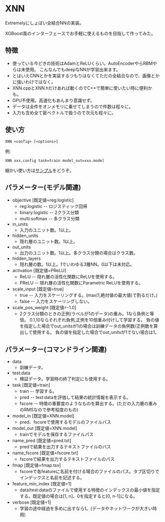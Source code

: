 XNN
====

Extremelyにしょぼい全結合NNの実装。

XGBoost風のインターフェースでお手軽に使えるものを目指して作ってみた。


特徴
----

- 使っている今どきの技術はAdamとReLUくらい。AutoEncoderやらRBMやらは未使用。
  こんなんでもdeepなNNが学習出来ます。
- とはいえCNNとかを実装するつもりはなくてただの全結合なので、画像とかに強いわけではなく。
- XNN.cppとXNN.hだけあれば動くのでC++で簡単に使いたい時に便利かも。
- GPU不使用。高速化もあんまり意識せず。
- データは全件をオンメモリに乗せてしまうので件数は程々に。
- 入力も含め全て密ベクトルで扱うので次元も程々に。


使い方
------

    XNN <config> [<options>]

例:

    XNN xxx.config task=train model_out=xxx.model

細かい使い方は[サンプル](Demo)をどうぞ。


パラメーター(モデル関連)
------------------------

* objective [既定値=reg:logistic]
  - reg:logistic     -- ロジスティック回帰
  - binary:logistic  -- 2クラス分類
  - multi:softmax    -- 多クラス分類
* in_units
  - 入力のユニット数。1以上。
* hidden_units
  - 隠れ層のユニット数。1以上。
* out_units
  - 出力のユニット数。1以上。多クラス分類の場合はクラス数。
* hidden_layers
  - 隠れ層の数。1以上。1でいわゆる3層NN。0以下は未対応。
* activation [既定値=PReLU]
  - ReLU  -- 隠れ層の活性化関数にReLUを使用する。
  - PReLU -- 隠れ層の活性化関数にParametric ReLUを使用する。
* scale_input [既定値=true]
  - true  -- 入力をスケーリングする。(max(1,絶対値の最大値)で割るだけ。)
  - false -- 入力をスケーリングしない。
* scale_pos_weight [既定値=-1.0]
  - 2クラス分類のときの正例(ラベルが1のデータ)の重み。1なら負例と等倍。
    0.1,10ならそれぞれ負例,正例を10倍重み付けして学習する。
	負の値を指定した場合でout_unitsが1の場合は訓練データの負例数/正例数を算出して使用する。
	負の値を指定した場合でout_unitsが1でない場合は1。


パラメーター(コマンドライン関連)
--------------------------------

* data
  - 訓練データ。
* test:data
  - 検証データ。学習時の終了判定にも使用する。
* task [既定値=train]
  - train -- 学習する。
  - pred  -- test:dataを評価して結果の統計情報を表示する。
  - fscore -- 特徴の重要度のようなものを算出する。(ただの入力層の重みのRMSなので参考程度のもの)
* model_in [既定値=XNN.model]
  - pred、fscoreで使用するモデルのファイルパス
* model_out [既定値=XNN.model]
  - trainでモデルを保存するファイルパス
* name_pred [既定値=pred.txt]
  - predで結果を出力するテキストファイルのパス
* name_fscore [既定値=fscore.txt]
  - fscoreで結果を出力するテキストファイルのパス
* fmap [既定値=fmap.tsv]
  - fscoreで各featureに名前を付ける場合のファイルのパス。タブ区切りでインデックスと名前を記述する。
* feature_min_index [既定値=1]
  - data/test:dataのファイルで使用する特徴のインデックスの最小値を指定する。既定値の場合は[1, n]、0を指定すると[0, n-1]になる。
* verbose [既定値=1]
  - 学習の途中経過を多めに出すなら1。(データやネットワークが大きい時用)

